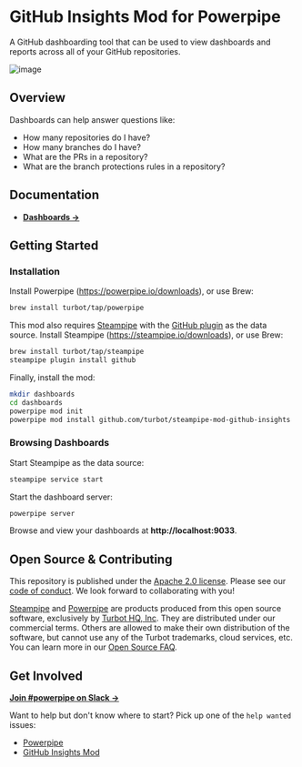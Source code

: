 # GitHub Insights Mod for Powerpipe

A GitHub dashboarding tool that can be used to view dashboards and reports across all of your GitHub repositories.

![image](https://hub.powerpipe.io/images/mods/turbot/github-insights-social-graphic.png)

## Overview

Dashboards can help answer questions like:

- How many repositories do I have?
- How many branches do I have?
- What are the PRs in a repository?
- What are the branch protections rules in a repository?

## Documentation

- **[Dashboards →](https://hub.powerpipe.io/mods/turbot/github_insights/dashboards)**

## Getting Started

### Installation

Install Powerpipe (https://powerpipe.io/downloads), or use Brew:

```sh
brew install turbot/tap/powerpipe
```

This mod also requires [Steampipe](https://steampipe.io) with the [GitHub plugin](https://hub.steampipe.io/plugins/turbot/github) as the data source. Install Steampipe (https://steampipe.io/downloads), or use Brew:

```sh
brew install turbot/tap/steampipe
steampipe plugin install github
```

Finally, install the mod:

```sh
mkdir dashboards
cd dashboards
powerpipe mod init
powerpipe mod install github.com/turbot/steampipe-mod-github-insights
```

### Browsing Dashboards

Start Steampipe as the data source:

```sh
steampipe service start
```

Start the dashboard server:

```sh
powerpipe server
```

Browse and view your dashboards at **http://localhost:9033**.

## Open Source & Contributing

This repository is published under the [Apache 2.0 license](https://www.apache.org/licenses/LICENSE-2.0). Please see our [code of conduct](https://github.com/turbot/.github/blob/main/CODE_OF_CONDUCT.md). We look forward to collaborating with you!

[Steampipe](https://steampipe.io) and [Powerpipe](https://powerpipe.io) are products produced from this open source software, exclusively by [Turbot HQ, Inc](https://turbot.com). They are distributed under our commercial terms. Others are allowed to make their own distribution of the software, but cannot use any of the Turbot trademarks, cloud services, etc. You can learn more in our [Open Source FAQ](https://turbot.com/open-source).

## Get Involved

**[Join #powerpipe on Slack →](https://turbot.com/community/join)**

Want to help but don't know where to start? Pick up one of the `help wanted` issues:

- [Powerpipe](https://github.com/turbot/powerpipe/labels/help%20wanted)
- [GitHub Insights Mod](https://github.com/turbot/steampipe-mod-github-insights/labels/help%20wanted)
